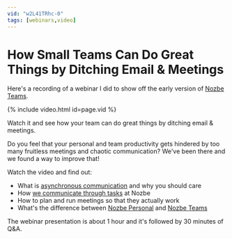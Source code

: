 ```yaml
---
vid: "w2L41TRhc-0"
tags: [webinars,video]
---
```


# How Small Teams Can Do Great Things by Ditching Email & Meetings

Here's a recording of a webinar I did to show off the early version of [Nozbe Teams](https://michael.gratis/nozbe).

{% include video.html id=page.vid %}

<!--More--> 

Watch it and see how your team can do great things by ditching email & meetings. 

Do you feel that your personal and team productivity gets hindered by too many fruitless meetings and chaotic communication? We've been there and we found a way to improve that!

Watch the video and find out:

- What is [asynchronous communication](https://nozbe.com/blog/asynchronous/) and why you should care
- How [we communicate through tasks](https://nozbe.com/blog/task-based-communication) at Nozbe
- How to plan and run meetings so that they actually work
- What's the difference between [Nozbe Personal](https://nozbe.com/personal) and [Nozbe Teams](https://michael.gratis/nozbe)

The webinar presentation is about 1 hour and it's followed by 30 minutes of Q&A.